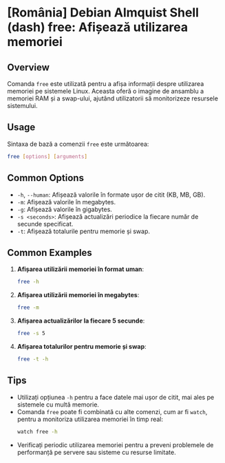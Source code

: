 # [România] Debian Almquist Shell (dash) free: Afișează utilizarea memoriei

## Overview
Comanda `free` este utilizată pentru a afișa informații despre utilizarea memoriei pe sistemele Linux. Aceasta oferă o imagine de ansamblu a memoriei RAM și a swap-ului, ajutând utilizatorii să monitorizeze resursele sistemului.

## Usage
Sintaxa de bază a comenzii `free` este următoarea:

```bash
free [options] [arguments]
```

## Common Options
- `-h`, `--human`: Afișează valorile în formate ușor de citit (KB, MB, GB).
- `-m`: Afișează valorile în megabytes.
- `-g`: Afișează valorile în gigabytes.
- `-s <seconds>`: Afișează actualizări periodice la fiecare număr de secunde specificat.
- `-t`: Afișează totalurile pentru memorie și swap.

## Common Examples
1. **Afișarea utilizării memoriei în format uman**:
   ```bash
   free -h
   ```

2. **Afișarea utilizării memoriei în megabytes**:
   ```bash
   free -m
   ```

3. **Afișarea actualizărilor la fiecare 5 secunde**:
   ```bash
   free -s 5
   ```

4. **Afișarea totalurilor pentru memorie și swap**:
   ```bash
   free -t -h
   ```

## Tips
- Utilizați opțiunea `-h` pentru a face datele mai ușor de citit, mai ales pe sistemele cu multă memorie.
- Comanda `free` poate fi combinată cu alte comenzi, cum ar fi `watch`, pentru a monitoriza utilizarea memoriei în timp real:
  ```bash
  watch free -h
  ```
- Verificați periodic utilizarea memoriei pentru a preveni problemele de performanță pe servere sau sisteme cu resurse limitate.